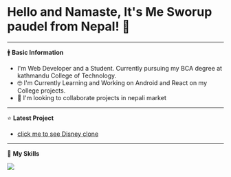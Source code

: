  # Hello and Namaste, It's Me Sworup paudel from Nepal! 👋
 <hr>
 🚹 <B>Basic Information</B>
 <ul>
 <li>I'm Web Developer and a Student. Currently pursuing my BCA degree at kathmandu College of Technology.</li>
 <li>🤓 I'm Currently Learning and Working on Android and React on my College projects.</li>
 <li>👯 I'm looking to collaborate projects in nepali market</li>
 </ul>
 
 <hr>
 
 
⭐ <B>Latest Project</B>
<ul>
 <li><a href="https://custom-disney.web.app/">click me to see Disney clone</a></li>
</ul>

<hr>
 
🔧 <b>My Skills</b>
<div>
<img src="https://user-images.githubusercontent.com/96978659/153031097-b07094bf-6aab-4d16-bf77-deb48be07f01.jpg" />
</div>







